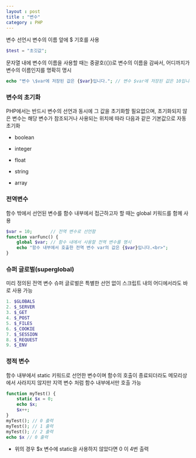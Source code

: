```yaml
---
layout : post
title : "변수"
category : PHP
---
```

변수 선언시 변수의 이름 앞에 $ 기호를 사용

```php
$test = "초깃값";
```

문자열 내에 변수의 이름을 사용할 때는 중괄호({})로 변수의 이름을 감싸서, 어디까지가 변수의 이름인지를 명확히 명시

```php
echo "변수 \$var에 저장된 값은 {$var}입니다."; // 변수 $var에 저장된 값은 10입니다.
```

### 변수의 초기화

PHP에서는 반드시 변수의 선언과 동시에 그 값을 초기화할 필요없으며, 초기화되지 않은 변수는 해당 변수가 참조되거나 사용되는 위치에 따라 다음과 같은 기본값으로 자동 초기화

- boolean

- integer

- float

- string

- array

### 전역변수

함수 밖에서 선언된 변수를 함수 내부에서 접근하고자 할 때는 global 키워드를 함께 사용

```php
$var = 10;       // 전역 변수로 선언함
function varFunc() {
    global $var; // 함수 내에서 사용할 전역 변수를 명시
    echo "함수 내부에서 호출한 전역 변수 var의 값은 {$var}입니다.<br>";
}
```

### 슈퍼 글로벌(superglobal)

미리 정의된 전역 변수 슈퍼 글로벌은 특별한 선언 없이 스크립트 내의 어디에서라도 바로 사용 가능

```php
1. $GLOBALS
2. $_SERVER
3. $_GET
4. $_POST
5. $_FILES
6. $_COOKIE
7. $_SESSION
8. $_REQUEST
9. $_ENV
```

### 정적 변수

함수 내부에서 static 키워드로 선언한 변수이며 함수의 호출이 종료되더라도 메모리상에서 사라지지 않지만 지역 변수 처럼 함수 내부에서만 호출 가능

```php
function myTest() {
    static $x = 0;
    echo $x;
    $x++;
}
myTest(); // 0 출력
myTest(); // 1 출력
myTest(); // 2 출력
echo $x // 0 출력
```

- 위의 경우 $x 변수에 static을 사용하지 않았다면 0 이 4번 출력